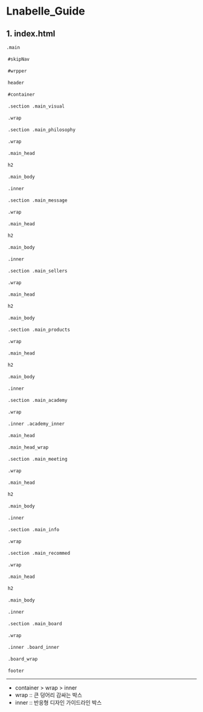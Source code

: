 # Lnabelle_Guide

## 1. index.html

`.main`

​		`#skipNav`

​		`#wrpper`

​				`header`

​				`#container`

​						`.section .main_visual`

​								`.wrap`

​						`.section .main_philosophy`

​								`.wrap`

​										`.main_head`

​												`h2`

​										`.main_body`

​												`.inner`

​						`.section .main_message`

​								`.wrap`

​										`.main_head`

​												`h2`

​										`.main_body`

​												`.inner`

​						`.section .main_sellers`

​								`.wrap`

​										`.main_head`

​												`h2`

​										`.main_body`

​						`.section .main_products`

​								`.wrap`

​										`.main_head`

​												`h2`

​										`.main_body`

​												`.inner`

​						`.section .main_academy`

​								`.wrap`

​										`.inner .academy_inner`

​												`.main_head`

​														`.main_head_wrap`

​						`.section .main_meeting`

​								`.wrap`

​										`.main_head`

​												`h2`

​										`.main_body`

​												`.inner`

​						`.section .main_info`

​								`.wrap`

​						`.section .main_recommed`

​								`.wrap`

​										`.main_head`

​												`h2`

​										`.main_body`

​												`.inner`

​						`.section .main_board`	

​								`.wrap`

​										`.inner .board_inner`

​												`.board_wrap`

​				`footer`

---

* container > wrap > inner 
* wrap :: 큰 덩어리 감싸는 박스
* inner :: 반응형 디자인 가이드라인 박스